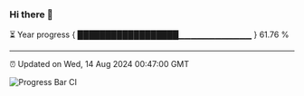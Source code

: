 ### Hi there 👋

⏳ Year progress { ██████████████████▁▁▁▁▁▁▁▁▁▁▁▁ } 61.76 %

---

⏰ Updated on Wed, 14 Aug 2024 00:47:00 GMT

![Progress Bar CI](https://github.com/code-lakshay/GitHub-Actions-Demo/workflows/Progress%20Bar%20CI/badge.svg)
